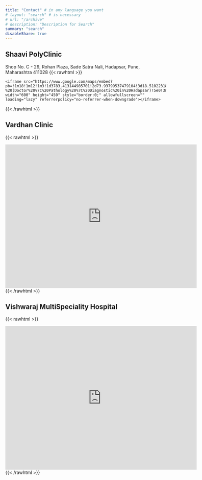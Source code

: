 ```yaml
---
title: "Contact" # in any language you want
# layout: "search" # is necessary
# url: "/archive"
# description: "Description for Search"
summary: "search"
disableShare: true
---
```


## Shaavi PolyClinic

Shop No. C - 29, Rohan Plaza, Sade Satra Nali, Hadapsar, Pune, Maharashtra 411028
{{< rawhtml >}}

    <iframe src="https://www.google.com/maps/embed?pb=!1m18!1m12!1m3!1d3783.413144985701!2d73.93799537479104!3d18.510223182581356!2m3!1f0!2f0!3f0!3m2!1i1024!2i768!4f13.1!3m3!1m2!1s0x3bc2c21ec28e7df5%3A0xdf68aed98ae7a492!2sShaAvi%20Polyclinic%20and%20Pathology%20-%20(Doctor%20%7C%20Pathology%20%7C%20Diagnostic%20in%20Hadapsar)!5e0!3m2!1sen!2sin!4v1703692559881!5m2!1sen!2sin" width="600" height="450" style="border:0;" allowfullscreen="" loading="lazy" referrerpolicy="no-referrer-when-downgrade"></iframe>

{{< /rawhtml >}}

## Vardhan Clinic

{{< rawhtml >}}

<iframe src="https://www.google.com/maps/embed?pb=!1m18!1m12!1m3!1d15073.006313466436!2d74.0725207871582!3d19.184211099999995!2m3!1f0!2f0!3f0!3m2!1i1024!2i768!4f13.1!3m3!1m2!1s0x3bdd23c37a42773d%3A0x215b72b1101d3981!2sMaruti%20Suzuki%20Arena%20(The%20Kothari%20Wheels%2C%20Alephata%2C%20kalyan%20Road)!5e0!3m2!1sen!2sin!4v1703692700039!5m2!1sen!2sin" width="600" height="450" style="border:0;" allowfullscreen="" loading="lazy" referrerpolicy="no-referrer-when-downgrade"></iframe>
{{< /rawhtml >}}

## Vishwaraj MultiSpeciality Hospital

{{< rawhtml >}}

<iframe src="https://www.google.com/maps/embed?pb=!1m18!1m12!1m3!1d3783.867620278791!2d74.01990577479052!3d18.489654582597872!2m3!1f0!2f0!3f0!3m2!1i1024!2i768!4f13.1!3m3!1m2!1s0x3bc2e962952e9f33%3A0x981154a5a58c7c16!2sVishwaRaj%20Hospital!5e0!3m2!1sen!2sin!4v1703692752628!5m2!1sen!2sin" width="600" height="450" style="border:0;" allowfullscreen="" loading="lazy" referrerpolicy="no-referrer-when-downgrade"></iframe>
{{< /rawhtml >}}
